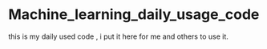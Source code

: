 # Machine_learning_daily_usage_code
this is my daily used code , i put it here for me and others to use it.
